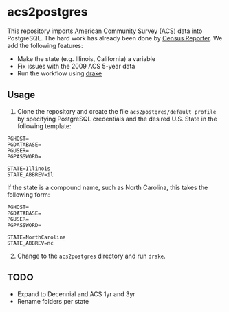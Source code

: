 # acs2postgres
This repository imports American Community Survey (ACS) data into PostgreSQL. The hard work has already been done by [Census Reporter](https://github.com/censusreporter/census-postgres). We add the following features:

- Make the state (e.g. Illinois, California) a variable
- Fix issues with the 2009 ACS 5-year data
- Run the workflow using [drake](https://github.com/factual/drake)

## Usage
1. Clone the repository and create the file `acs2postgres/default_profile` by specifying PostgreSQL credentials and the desired U.S. State in the following template:
 ```
 PGHOST=
 PGDATABASE=
 PGUSER=
 PGPASSWORD=

 STATE=Illinois
 STATE_ABBREV=il
 ```

 If the state is a compound name, such as North Carolina, this takes the following form:
 ```
 PGHOST=
 PGDATABASE=
 PGUSER=
 PGPASSWORD=
 
 STATE=NorthCarolina
 STATE_ABBREV=nc
 ```



2. Change to the `acs2postgres` directory and run `drake`.

## TODO
 - Expand to Decennial and ACS 1yr and 3yr
 - Rename folders per state
